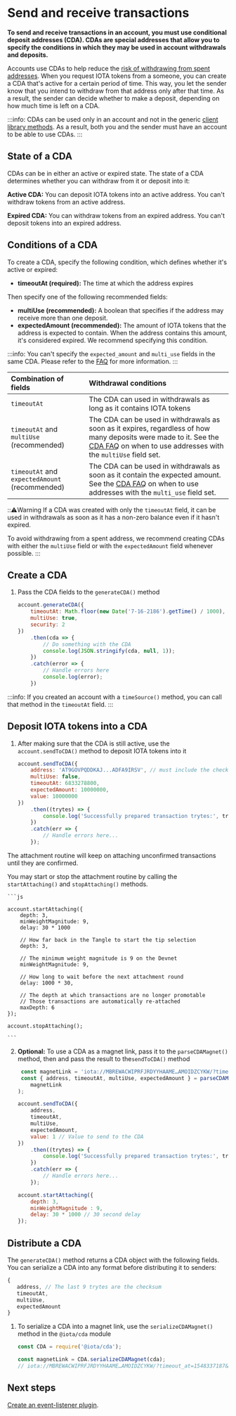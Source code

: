 # Send and receive transactions

**To send and receive transactions in an account, you must use conditional deposit addresses (CDA). CDAs are special addresses that allow you to specify the conditions in which they may be used in account withdrawals and deposits.**

Accounts use CDAs to help reduce the [risk of withdrawing from spent addresses](root://iota-basics/0.1/concepts/addresses-and-signatures.md#address-reuse). When you request IOTA tokens from a someone, you can create a CDA that's active for a certain period of time. This way, you let the sender know that you intend to withdraw from that address only after that time. As a result, the sender can decide whether to make a deposit, depending on how much time is left on a CDA.

:::info:
CDAs can be used only in an account and not in the generic [client library methods](root://client-libraries/0.1/introduction/overview.md). As a result, both you and the sender must have an account to be able to use CDAs.
:::

## State of a CDA

CDAs can be in either an active or expired state. The state of a CDA determines whether you can withdraw from it or deposit into it:

**Active CDA:** You can deposit IOTA tokens into an active address. You can't withdraw tokens from an active address.

**Expired CDA:** You can withdraw tokens from an expired address. You can't deposit tokens into an expired address.

## Conditions of a CDA

To create a CDA, specify the following condition, which defines whether it's active or expired:

* **timeoutAt (required):** The time at which the address expires

Then specify one of the following recommended fields:

* **multiUse (recommended):** A boolean that specifies if the address may receive more than one deposit.
* **expectedAmount (recommended):** The amount of IOTA tokens that the address is expected to contain. When the address contains this amount, it's considered expired. We recommend specifying this condition.

:::info:
You can't specify the `expected_amount` and `multi_use` fields in the same CDA. Please refer to the [FAQ](../references/cda-faq.md) for more information.
:::

|  **Combination of fields** | **Withdrawal conditions**
| :----------| :----------|
|`timeoutAt` |The CDA can used in withdrawals as long as it contains IOTA tokens|
|`timeoutAt` and `multiUse` (recommended) |The CDA can be used in withdrawals as soon as it expires, regardless of how many deposits were made to it. See the [CDA FAQ](../references/cda-faq.md) on when to use addresses with the `multiUse` field set. |
|`timeoutAt` and `expectedAmount` (recommended) | The CDA can be used in withdrawals as soon as it contain the expected amount. See the [CDA FAQ](../references/cda-faq.md) on when to use addresses with the `multi_use` field set.|

:::warning:Warning
If a CDA was created with only the `timeoutAt` field, it can be used in withdrawals as soon as it has a non-zero balance even if it hasn't expired. 

To avoid withdrawing from a spent address, we recommend creating CDAs with either the `multiUse` field or with the `expectedAmount` field whenever possible.
:::

## Create a CDA

1. Pass the CDA fields to the `generateCDA()` method

    ```js
    account.generateCDA({
        timeoutAt: Math.floor(new Date('7-16-2186').getTime() / 1000), // Date in seconds
        multiUse: true,
        security: 2
    })
        .then(cda => {
            // Do something with the CDA
            console.log(JSON.stringify(cda, null, 1));
        })
        .catch(error => {
            // Handle errors here
            console.log(error);
        })
    ```

:::info:
If you created an account with a `timeSource()` method, you can call that method in the `timeoutAt` field.
:::

## Deposit IOTA tokens into a CDA

1. After making sure that the CDA is still active, use the `account.sendToCDA()` method to deposit IOTA tokens into it

    ```js   
    account.sendToCDA({
        address: 'AT9GOVPQDDKAJ...ADFA9IRSV', // must include the checksum
        multiUse: false,
        timeoutAt: 6833278800,
        expectedAmount: 10000000,
        value: 10000000
    })
        .then((trytes) => {
            console.log('Successfully prepared transaction trytes:', trytes)
        })
        .catch(err => {
            // Handle errors here...
        });
    ```

The attachment routine will keep on attaching unconfirmed transactions until they are confirmed.

You may start or stop the attachment routine by calling the `startAttaching()` and
`stopAttaching()` methods.

    ```js

    account.startAttaching({
        depth: 3,
        minWeightMagnitude: 9,
        delay: 30 * 1000

        // How far back in the Tangle to start the tip selection
        depth: 3,

        // The minimum weight magnitude is 9 on the Devnet
        minWeightMagnitude: 9,

        // How long to wait before the next attachment round
        delay: 1000 * 30,

        // The depth at which transactions are no longer promotable
        // Those transactions are automatically re-attached
        maxDepth: 6
    });

    account.stopAttaching();

    ```


2. **Optional:** To use a CDA as a magnet link, pass it to the `parseCDAMagnet()` method, then and pass the result to the`sendToCDA()` method

    ```js
     const magnetLink = 'iota://MBREWACWIPRFJRDYYHAAME…AMOIDZCYKW/?timeout_at=1548337187&multi_use=1&expected_amount=0';
     const { address, timeoutAt, multiUse, expectedAmount } = parseCDAMagnet(
        magnetLink
    );

    account.sendToCDA({
        address,
        timeoutAt,
        multiUse,
        expectedAmount,
        value: 1 // Value to send to the CDA
    })
        .then((trytes) => {
            console.log('Successfully prepared transaction trytes:', trytes)
        })
        .catch(err => {
            // Handle errors here...
        });

    account.startAttaching({
        depth: 3,
        minWeightMagnitude : 9,
        delay: 30 * 1000 // 30 second delay
    });
    ```

## Distribute a CDA

The `generateCDA()` method returns a CDA object with the following fields. You can serialize a CDA into any format before distributing it to senders:

```js
{
   address, // The last 9 trytes are the checksum
   timeoutAt,
   multiUse,
   expectedAmount
}
```

1. To serialize a CDA into a magnet link, use the `serializeCDAMagnet()` method in the `@iota/cda` module

    ```js
    const CDA = require('@iota/cda');
    
    const magnetLink = CDA.serializeCDAMagnet(cda);
    // iota://MBREWACWIPRFJRDYYHAAME…AMOIDZCYKW/?timeout_at=1548337187&multi_use=1
    ```

## Next steps

[Create an event-listener plugin](../how-to-guides/listen-to-events.md).
